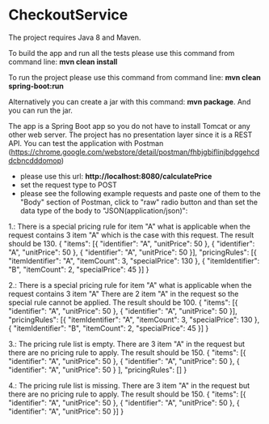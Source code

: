 # CheckoutService

The project requires Java 8 and Maven.

To build the app and run all the tests please use this command from command line: <b>mvn clean install</b>

To run the project please use this command from command line: <b>mvn clean spring-boot:run</b>

Alternatively you can create a jar with this command: <b>mvn package</b>.
And you can run the jar.


The app is a Spring Boot app so you do not have to install Tomcat or any other web server. 
The project has no presentation layer since it is a REST API.
You can test the application with Postman (https://chrome.google.com/webstore/detail/postman/fhbjgbiflinjbdggehcddcbncdddomop) 

- please use this url: <b>http://localhost:8080/calculatePrice</b>
- set the request type to POST
- please see the following example requests and paste one of them to the "Body" section of Postman, 
  click to "raw" radio button and than set the data type of the body to "JSON(application/json)":

1.: There is a special pricing rule for item "A" what is applicable when the request contains 3 item "A" 
which is the case with this request. The result should be 130.
{
	"items": [{
		"identifier": "A",
		"unitPrice": 50
	},
	{
		"identifier": "A",
		"unitPrice": 50
	},
	{
		"identifier": "A",
		"unitPrice": 50
	}],
	"pricingRules": [{
		"itemIdentifier": "A",
		"itemCount": 3,
		"specialPrice": 130
	},
	{
		"itemIdentifier": "B",
		"itemCount": 2,
		"specialPrice": 45
	}]
}


2.: There is a special pricing rule for item "A" what is applicable when the request contains 3 item "A" 
There are 2 item "A" in the request so the special rule cannot be applied. The result should be 100.
{
	"items": [{
		"identifier": "A",
		"unitPrice": 50
	},
	{
		"identifier": "A",
		"unitPrice": 50
	}],
	"pricingRules": [{
		"itemIdentifier": "A",
		"itemCount": 3,
		"specialPrice": 130
	},
	{
		"itemIdentifier": "B",
		"itemCount": 2,
		"specialPrice": 45
	}]
}

3.: The pricing rule list is empty. 
There are 3 item "A" in the request but there are no pricing rule to apply. The result should be 150.
{
	"items": [{
		"identifier": "A",
		"unitPrice": 50
	},
	{
		"identifier": "A",
		"unitPrice": 50
	},
	{
		"identifier": "A",
		"unitPrice": 50
	}
	],
	"pricingRules": []
}

4.: The pricing rule list is missing. 
There are 3 item "A" in the request but there are no pricing rule to apply. The result should be 150.
{
	"items": [{
		"identifier": "A",
		"unitPrice": 50
	},
	{
		"identifier": "A",
		"unitPrice": 50
	},
	{
		"identifier": "A",
		"unitPrice": 50
	}]
}


